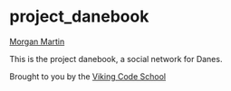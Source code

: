 project_danebook
==================

[Morgan Martin](https://github.com/morgancmartin)

This is the project danebook, a social network for Danes.

Brought to you by the [Viking Code School](https://www.vikingcodeschool.com)
